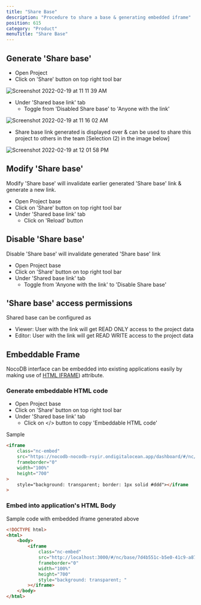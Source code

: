 ```yaml
---
title: "Share Base"
description: "Procedure to share a base & generating embedded iframe"
position: 615
category: "Product"
menuTitle: "Share Base"
---
```


<announcement></announcement>

## Generate 'Share base'

- Open Project 
- Click on 'Share' button on top right tool bar

![Screenshot 2022-02-19 at 11 11 39 AM](https://user-images.githubusercontent.com/86527202/154789342-11546764-11ac-4ad1-a830-84cb603156b7.png)

- Under 'Shared base link' tab
  - Toggle from 'Disabled Share base' to 'Anyone with the link'

![Screenshot 2022-02-19 at 11 16 02 AM](https://user-images.githubusercontent.com/86527202/154789352-87e65fcc-fbe5-48f0-a1e1-e54dce91a1f3.png)

- Share base link generated is displayed over & can be used to share this project to others in the team [Selection (2) in the image below]

![Screenshot 2022-02-19 at 12 01 58 PM](https://user-images.githubusercontent.com/86527202/154789725-a1194e30-3101-423a-bd5c-25009c361b96.png)

## Modify 'Share base'

Modify 'Share base' will invalidate earlier generated 'Share base' link & generate a new link.

-   Open Project base
-   Click on 'Share' button on top right tool bar
-   Under 'Shared base link' tab
    -   Click on 'Reload' button

## Disable 'Share base'

Disable 'Share base' will invalidate generated 'Share base' link

-   Open Project base
-   Click on 'Share' button on top right tool bar
-   Under 'Shared base link' tab
    -   Toggle from 'Anyone with the link' to 'Disable Share base'

## 'Share base' access permissions

Shared base can be configured as

-   Viewer: User with the link will get READ ONLY access to the project data
-   Editor: User with the link will get READ WRITE access to the project data

## Embeddable Frame

NocoDB interface can be embedded into existing applications easily by making use of [HTML IFRAME](https://developer.mozilla.org/en-US/docs/Web/HTML/Element/iframe)) attribute.

### Generate embeddable HTML code

-   Open Project base
-   Click on 'Share' button on top right tool bar
-   Under 'Shared base link' tab
    -   Click on </> button to copy 'Embeddable HTML code'

Sample

```html
<iframe
    class="nc-embed"
    src="https://nocodb-nocodb-rsyir.ondigitalocean.app/dashboard/#/nc/base/e3bba9df-4fc1-4d11-b7ce-41c4a3ad6810?embed"
    frameborder="0"
    width="100%"
    height="700"
>
    style="background: transparent; border: 1px solid #ddd"></iframe
>
```

### Embed into application's HTML Body

Sample code with embedded iframe generated above

```html
<!DOCTYPE html>
<html>
    <body>
        <iframe
            class="nc-embed"
            src="http://localhost:3000/#/nc/base/7d4b551c-b5e0-41c9-a87b-f3984c21d2c7?embed"
            frameborder="0"
            width="100%"
            height="700"
            style="background: transparent; "
        ></iframe>
    </body>
</html>
```
